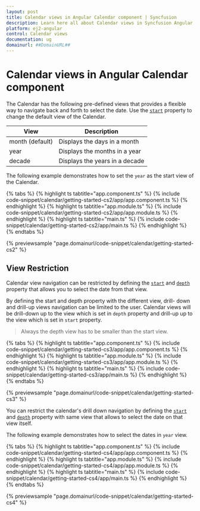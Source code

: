 ```yaml
---
layout: post
title: Calendar views in Angular Calendar component | Syncfusion
description: Learn here all about Calendar views in Syncfusion Angular Calendar component of Syncfusion Essential JS 2 and more.
platform: ej2-angular
control: Calendar views 
documentation: ug
domainurl: ##DomainURL##
---
```


# Calendar views in Angular Calendar component

The Calendar has the following pre-defined views
that provides a flexible way to navigate back and forth to select the date.
Use the
[`start`](https://ej2.syncfusion.com/angular/documentation/api/calendar#start)
property to change the default view of the Calendar.

| **View** | **Description** |
| --- | --- |
| month (default) | Displays the days in a month |
| year | Displays the months in a year |
| decade | Displays the years in a decade |

The following example demonstrates how to set the `year` as the start view of the Calendar.

{% tabs %}
{% highlight ts tabtitle="app.component.ts" %}
{% include code-snippet/calendar/getting-started-cs2/app/app.component.ts %}
{% endhighlight %}
{% highlight ts tabtitle="app.module.ts" %}
{% include code-snippet/calendar/getting-started-cs2/app/app.module.ts %}
{% endhighlight %}
{% highlight ts tabtitle="main.ts" %}
{% include code-snippet/calendar/getting-started-cs2/app/main.ts %}
{% endhighlight %}
{% endtabs %}
  
{% previewsample "page.domainurl/code-snippet/calendar/getting-started-cs2" %}

## View Restriction

Calendar view navigation can be restricted by defining the  [`start`](https://ej2.syncfusion.com/angular/documentation/api/calendar#start)
and [`depth`](https://ej2.syncfusion.com/angular/documentation/api/calendar#depth)
property that allows you to select the date from that view.

By defining the start and depth property with the different view, drill-
down and drill-up views navigation can be limited to the user. Calendar views will be drill-down up to the
view which is set in `depth` property and drill-up up to the view which is set in `start` property.

> Always the depth view has to be smaller than the start view.

{% tabs %}
{% highlight ts tabtitle="app.component.ts" %}
{% include code-snippet/calendar/getting-started-cs3/app/app.component.ts %}
{% endhighlight %}
{% highlight ts tabtitle="app.module.ts" %}
{% include code-snippet/calendar/getting-started-cs3/app/app.module.ts %}
{% endhighlight %}
{% highlight ts tabtitle="main.ts" %}
{% include code-snippet/calendar/getting-started-cs3/app/main.ts %}
{% endhighlight %}
{% endtabs %}
  
{% previewsample "page.domainurl/code-snippet/calendar/getting-started-cs3" %}

You can restrict the calendar's drill down navigation by defining the
[`start`](https://ej2.syncfusion.com/angular/documentation/api/calendar#start)
  and
  [`depth`](https://ej2.syncfusion.com/angular/documentation/api/calendar#depth)
  property
with same view that allows to select the date on that view itself.

The following example demonstrates how to select the dates in `year` view.

{% tabs %}
{% highlight ts tabtitle="app.component.ts" %}
{% include code-snippet/calendar/getting-started-cs4/app/app.component.ts %}
{% endhighlight %}
{% highlight ts tabtitle="app.module.ts" %}
{% include code-snippet/calendar/getting-started-cs4/app/app.module.ts %}
{% endhighlight %}
{% highlight ts tabtitle="main.ts" %}
{% include code-snippet/calendar/getting-started-cs4/app/main.ts %}
{% endhighlight %}
{% endtabs %}
  
{% previewsample "page.domainurl/code-snippet/calendar/getting-started-cs4" %}
